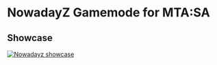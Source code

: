 # NowadayZ Gamemode for MTA:SA

## Showcase

[![Nowadayz showcase](https://img.youtube.com/vi/99GC5wiwWTg/0.jpg)](https://www.youtube.com/watch?v=99GC5wiwWTg)

